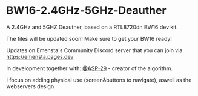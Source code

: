 # BW16-2.4GHz-5GHz-Deauther
A 2.4GHz and 5GHZ Deauther, based on a RTL8720dn BW16 dev kit.


The files will be updated soon! Make sure to get your BW16 ready!


Updates on Emensta's Community Discord server that you can join via https://emensta.pages.dev


In development together with:
[@ASP-29](https://github.com/ASP-29) - creator of the algorithm.


I focus on adding physical use (screen&buttons to navigate), aswell as the webservers design
